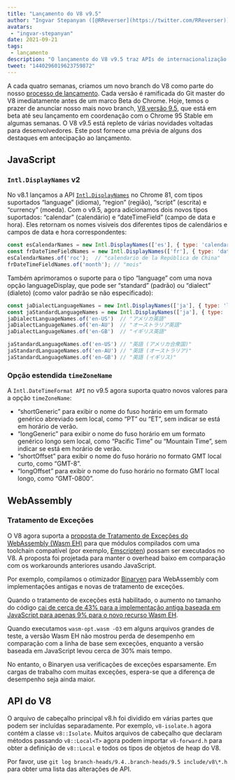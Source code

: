 ```yaml
---
title: "Lançamento do V8 v9.5"
author: "Ingvar Stepanyan ([@RReverser](https://twitter.com/RReverser))"
avatars: 
 - "ingvar-stepanyan"
date: 2021-09-21
tags: 
 - lançamento
description: "O lançamento do V8 v9.5 traz APIs de internacionalização atualizadas e suporte para manipulação de exceções em WebAssembly."
tweet: "1440296019623759872"
---
```

A cada quatro semanas, criamos um novo branch do V8 como parte do nosso [processo de lançamento](https://v8.dev/docs/release-process). Cada versão é ramificada do Git master do V8 imediatamente antes de um marco Beta do Chrome. Hoje, temos o prazer de anunciar nosso mais novo branch, [V8 versão 9.5](https://chromium.googlesource.com/v8/v8.git/+log/branch-heads/9.5), que está em beta até seu lançamento em coordenação com o Chrome 95 Stable em algumas semanas. O V8 v9.5 está repleto de várias novidades voltadas para desenvolvedores. Este post fornece uma prévia de alguns dos destaques em antecipação ao lançamento.

<!--truncate-->
## JavaScript

### `Intl.DisplayNames` v2

No v8.1 lançamos a API [`Intl.DisplayNames`](https://v8.dev/features/intl-displaynames) no Chrome 81, com tipos suportados “language” (idioma), “region” (região), “script” (escrita) e “currency” (moeda). Com o v9.5, agora adicionamos dois novos tipos suportados: “calendar” (calendário) e “dateTimeField” (campo de data e hora). Eles retornam os nomes visíveis dos diferentes tipos de calendários e campos de data e hora correspondentes:

```js
const esCalendarNames = new Intl.DisplayNames(['es'], { type: 'calendar' });
const frDateTimeFieldNames = new Intl.DisplayNames(['fr'], { type: 'dateTimeField' });
esCalendarNames.of('roc');  // "calendario de la República de China"
frDateTimeFieldNames.of('month'); // "mois"
```

Também aprimoramos o suporte para o tipo “language” com uma nova opção languageDisplay, que pode ser “standard” (padrão) ou “dialect” (dialeto) (como valor padrão se não especificado):

```js
const jaDialectLanguageNames = new Intl.DisplayNames(['ja'], { type: 'language' });
const jaStandardLanguageNames = new Intl.DisplayNames(['ja'], { type: 'language' , languageDisplay: 'standard'});
jaDialectLanguageNames.of('en-US')  // "アメリカ英語"
jaDialectLanguageNames.of('en-AU')  // "オーストラリア英語"
jaDialectLanguageNames.of('en-GB')  // "イギリス英語"

jaStandardLanguageNames.of('en-US') // "英語 (アメリカ合衆国)"
jaStandardLanguageNames.of('en-AU') // "英語 (オーストラリア)"
jaStandardLanguageNames.of('en-GB') // "英語 (イギリス)"
```

### Opção estendida `timeZoneName`

A `Intl.DateTimeFormat API` no v9.5 agora suporta quatro novos valores para a opção `timeZoneName`:

- “shortGeneric” para exibir o nome do fuso horário em um formato genérico abreviado sem local, como “PT” ou “ET”, sem indicar se está em horário de verão.
- “longGeneric” para exibir o nome do fuso horário em um formato genérico longo sem local, como “Pacific Time” ou “Mountain Time”, sem indicar se está em horário de verão.
- “shortOffset” para exibir o nome do fuso horário no formato GMT local curto, como “GMT-8”.
- “longOffset” para exibir o nome do fuso horário no formato GMT local longo, como “GMT-0800”.

## WebAssembly

### Tratamento de Exceções

O V8 agora suporta a [proposta de Tratamento de Exceções do WebAssembly (Wasm EH)](https://github.com/WebAssembly/exception-handling/blob/master/proposals/exception-handling/Exceptions.md) para que módulos compilados com uma toolchain compatível (por exemplo, [Emscripten](https://emscripten.org/docs/porting/exceptions.html)) possam ser executados no V8. A proposta foi projetada para manter o overhead baixo em comparação com os workarounds anteriores usando JavaScript.

Por exemplo, compilamos o otimizador [Binaryen](https://github.com/WebAssembly/binaryen/) para WebAssembly com implementações antigas e novas de tratamento de exceções.

Quando o tratamento de exceções está habilitado, o aumento no tamanho do código [cai de cerca de 43% para a implementação antiga baseada em JavaScript para apenas 9% para o novo recurso Wasm EH](https://github.com/WebAssembly/exception-handling/issues/20#issuecomment-919716209).

Quando executamos `wasm-opt.wasm -O3` em alguns arquivos grandes de teste, a versão Wasm EH não mostrou perda de desempenho em comparação com a linha de base sem exceções, enquanto a versão baseada em JavaScript levou cerca de 30% mais tempo.

No entanto, o Binaryen usa verificações de exceções esparsamente. Em cargas de trabalho com muitas exceções, espera-se que a diferença de desempenho seja ainda maior.

## API do V8

O arquivo de cabeçalho principal v8.h foi dividido em várias partes que podem ser incluídas separadamente. Por exemplo, `v8-isolate.h` agora contém a classe `v8::Isolate`. Muitos arquivos de cabeçalho que declaram métodos passando `v8::Local<T>` agora podem importar `v8-forward.h` para obter a definição de `v8::Local` e todos os tipos de objetos de heap do V8.

Por favor, use `git log branch-heads/9.4..branch-heads/9.5 include/v8\*.h` para obter uma lista das alterações de API.
